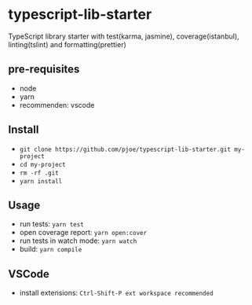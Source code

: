 # typescript-lib-starter
TypeScript library starter with test(karma, jasmine), coverage(istanbul), linting(tslint) and formatting(prettier)

## pre-requisites
- node
- yarn
- recommenden: vscode

## Install
- `git clone https://github.com/pjoe/typescript-lib-starter.git my-project`
- `cd my-project`
- `rm -rf .git`
- `yarn install`

## Usage
- run tests: `yarn test`
- open coverage report: `yarn open:cover`
- run tests in watch mode: `yarn watch`
- build: `yarn compile`

## VSCode
- install extensions: `Ctrl-Shift-P ext workspace recommended`
